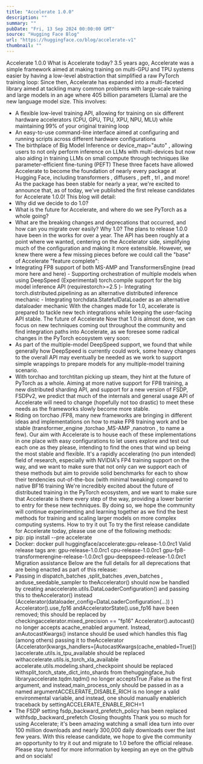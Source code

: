 ```yaml
---
title: "Accelerate 1.0.0"
description: ""
summary: ""
pubDate: "Fri, 13 Sep 2024 00:00:00 GMT"
source: "Hugging Face Blog"
url: "https://huggingface.co/blog/accelerate-v1"
thumbnail: ""
---
```


Accelerate 1.0.0
What is Accelerate today?
3.5 years ago, Accelerate was a simple framework aimed at making training on multi-GPU and TPU systems easier by having a low-level abstraction that simplified a raw PyTorch training loop:
Since then, Accelerate has expanded into a multi-faceted library aimed at tackling many common problems with large-scale training and large models in an age where 405 billion parameters (Llama) are the new language model size. This involves:
- A flexible low-level training API, allowing for training on six different hardware accelerators (CPU, GPU, TPU, XPU, NPU, MLU) while maintaining 99% of your original training loop
- An easy-to-use command-line interface aimed at configuring and running scripts across different hardware configurations
- The birthplace of Big Model Inference or
device_map="auto"
, allowing users to not only perform inference on LLMs with multi-devices but now also aiding in training LLMs on small compute through techniques like parameter-efficient fine-tuning (PEFT)
These three facets have allowed Accelerate to become the foundation of nearly every package at Hugging Face, including transformers
, diffusers
, peft
, trl
, and more!
As the package has been stable for nearly a year, we're excited to announce that, as of today, we've published the first release candidates for Accelerate 1.0.0!
This blog will detail:
- Why did we decide to do 1.0?
- What is the future for Accelerate, and where do we see PyTorch as a whole going?
- What are the breaking changes and deprecations that occurred, and how can you migrate over easily?
Why 1.0?
The plans to release 1.0.0 have been in the works for over a year. The API has been roughly at a point where we wanted,
centering on the Accelerator
side, simplifying much of the configuration and making it more extensible. However, we knew
there were a few missing pieces before we could call the "base" of Accelerate
"feature complete":
- Integrating FP8 support of both MS-AMP and
TransformersEngine
(read more here and here) - Supporting orchestration of multiple models when using DeepSpeed (Experimental)
torch.compile
support for the big model inference API (requirestorch>=2.5
)- Integrating
torch.distributed.pipelining
as an alternative distributed inference mechanic - Integrating
torchdata.StatefulDataLoader
as an alternative dataloader mechanic
With the changes made for 1.0, accelerate is prepared to tackle new tech integrations while keeping the user-facing API stable.
The future of Accelerate
Now that 1.0 is almost done, we can focus on new techniques coming out throughout the community and find integration paths into Accelerate, as we foresee some radical changes in the PyTorch ecosystem very soon:
- As part of the multiple-model DeepSpeed support, we found that while generally how DeepSpeed is currently could work, some heavy changes to the overall API may eventually be needed as we work to support simple wrappings to prepare models for any multiple-model training scenario.
- With torchao and torchtitan picking up steam, they hint at the future of PyTorch as a whole. Aiming at more native support for FP8 training, a new distributed sharding API, and support for a new version of FSDP, FSDPv2, we predict that much of the internals and general usage API of Accelerate will need to change (hopefully not too drastic) to meet these needs as the frameworks slowly become more stable.
- Riding on
torchao
/FP8, many new frameworks are bringing in different ideas and implementations on how to make FP8 training work and be stable (transformer_engine
,torchao
,MS-AMP
,nanotron
, to name a few). Our aim with Accelerate is to house each of these implementations in one place with easy configurations to let users explore and test out each one as they please, intending to find the ones that wind up being the most stable and flexible. It's a rapidly accelerating (no pun intended) field of research, especially with NVIDIA's FP4 training support on the way, and we want to make sure that not only can we support each of these methods but aim to provide solid benchmarks for each to show their tendencies out-of-the-box (with minimal tweaking) compared to native BF16 training
We're incredibly excited about the future of distributed training in the PyTorch ecosystem, and we want to make sure that Accelerate is there every step of the way, providing a lower barrier to entry for these new techniques. By doing so, we hope the community will continue experimenting and learning together as we find the best methods for training and scaling larger models on more complex computing systems.
How to try it out
To try the first release candidate for Accelerate today, please use one of the following methods:
- pip:
pip install --pre accelerate
- Docker:
docker pull huggingface/accelerate:gpu-release-1.0.0rc1
Valid release tags are:
gpu-release-1.0.0rc1
cpu-release-1.0.0rc1
gpu-fp8-transformerengine-release-1.0.0rc1
gpu-deepspeed-release-1.0.0rc1
Migration assistance
Below are the full details for all deprecations that are being enacted as part of this release:
- Passing in
dispatch_batches
,split_batches
,even_batches
, anduse_seedable_sampler
to theAccelerator()
should now be handled by creating anaccelerate.utils.DataLoaderConfiguration()
and passing this to theAccelerator()
instead (Accelerator(dataloader_config=DataLoaderConfiguration(...))
) Accelerator().use_fp16
andAcceleratorState().use_fp16
have been removed; this should be replaced by checkingaccelerator.mixed_precision == "fp16"
Accelerator().autocast()
no longer accepts acache_enabled
argument. Instead, anAutocastKwargs()
instance should be used which handles this flag (among others) passing it to theAccelerator
(Accelerator(kwargs_handlers=[AutocastKwargs(cache_enabled=True)])
)accelerate.utils.is_tpu_available
should be replaced withaccelerate.utils.is_torch_xla_available
accelerate.utils.modeling.shard_checkpoint
should be replaced withsplit_torch_state_dict_into_shards
from thehuggingface_hub
libraryaccelerate.tqdm.tqdm()
no longer acceptsTrue
/False
as the first argument, and instead,main_process_only
should be passed in as a named argumentACCELERATE_DISABLE_RICH
is no longer a valid environmental variable, and instead, one should manually enablerich
traceback by settingACCELERATE_ENABLE_RICH=1
- The FSDP setting
fsdp_backward_prefetch_policy
has been replaced withfsdp_backward_prefetch
Closing thoughts
Thank you so much for using Accelerate; it's been amazing watching a small idea turn into over 100 million downloads and nearly 300,000 daily downloads over the last few years.
With this release candidate, we hope to give the community an opportunity to try it out and migrate to 1.0 before the official release.
Please stay tuned for more information by keeping an eye on the github and on socials!